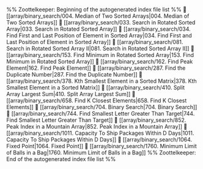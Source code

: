 %% Zoottelkeeper: Beginning of the autogenerated index file list  %%
📄 [[array/binary_search/004. Median of Two Sorted Arrays|004. Median of Two Sorted Arrays]]
📄 [[array/binary_search/033. Search in Rotated Sorted Array|033. Search in Rotated Sorted Array]]
📄 [[array/binary_search/034. Find First and Last Position of Element in Sorted Array|034. Find First and Last Position of Element in Sorted Array]]
📄 [[array/binary_search/081. Search in Rotated Sorted Array II|081. Search in Rotated Sorted Array II]]
📄 [[array/binary_search/153. Find Minimum in Rotated Sorted Array|153. Find Minimum in Rotated Sorted Array]]
📄 [[array/binary_search/162. Find Peak Element|162. Find Peak Element]]
📄 [[array/binary_search/287. Find the Duplicate Number|287. Find the Duplicate Number]]
📄 [[array/binary_search/378. Kth Smallest Element in a Sorted Matrix|378. Kth Smallest Element in a Sorted Matrix]]
📄 [[array/binary_search/410. Split Array Largest Sum|410. Split Array Largest Sum]]
📄 [[array/binary_search/658. Find K Closest Elements|658. Find K Closest Elements]]
📄 [[array/binary_search/704. Binary Search|704. Binary Search]]
📄 [[array/binary_search/744. Find Smallest Letter Greater Than Target|744. Find Smallest Letter Greater Than Target]]
📄 [[array/binary_search/852. Peak Index in a Mountain Array|852. Peak Index in a Mountain Array]]
📄 [[array/binary_search/1011. Capacity To Ship Packages Within D Days|1011. Capacity To Ship Packages Within D Days]]
📄 [[array/binary_search/1064. Fixed Point|1064. Fixed Point]]
📄 [[array/binary_search/1760. Minimum Limit of Balls in a Bag|1760. Minimum Limit of Balls in a Bag]]
%% Zoottelkeeper: End of the autogenerated index file list  %%
